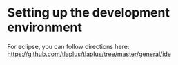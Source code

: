 # Setting up the development environment
For eclipse, you can follow directions here: https://github.com/tlaplus/tlaplus/tree/master/general/ide
